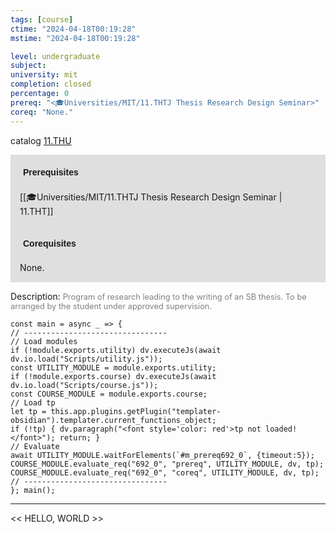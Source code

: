 ```yaml
---
tags: [course]
ctime: "2024-04-18T00:19:28"
mstime: "2024-04-18T00:19:28"

level: undergraduate
subject: 
university: mit
completion: closed
percentage: 0
prereq: "<🎓Universities/MIT/11.THTJ Thesis Research Design Seminar>"
coreq: "None."
---
```


catalog [11.THU](http://student.mit.edu/catalog/m11a.html#11.THU)

<span style="display: block; padding: 15px; background-color: rgb(100, 100, 100, 0.2);"><font id="m_prereq692_0" style="display: block; font-family: Arial, sans-serif; font-weight: bold; padding: 5px">Prerequisites</font><br><span id="prereq692_0">[[🎓Universities/MIT/11.THTJ Thesis Research Design Seminar | 11.THT]]</span></span>
<span style="display: block; padding: 15px; background-color: rgb(100, 100, 100, 0.2);"><font id="m_coreq692_0" style="display: block; font-family: Arial, sans-serif; font-weight: bold; padding: 5px">Corequisites</font><br><span id="coreq692_0">None.</span></span>

<font style="">Description:</font>
<font style="color: grey; font-size: 0.8rem;">Program of research leading to the writing of an SB thesis. To be arranged by the student under approved supervision.</font>

```dataviewjs
const main = async _ => {
// --------------------------------
// Load modules
if (!module.exports.utility) dv.executeJs(await dv.io.load("Scripts/utility.js"));
const UTILITY_MODULE = module.exports.utility;
if (!module.exports.course) dv.executeJs(await dv.io.load("Scripts/course.js"));
const COURSE_MODULE = module.exports.course;
// Load tp
let tp = this.app.plugins.getPlugin("templater-obsidian").templater.current_functions_object;
if (!tp) { dv.paragraph("<font style='color: red'>tp not loaded!</font>"); return; }
// Evaluate
await UTILITY_MODULE.waitForElements(`#m_prereq692_0`, {timeout:5});
COURSE_MODULE.evaluate_req("692_0", "prereq", UTILITY_MODULE, dv, tp);
COURSE_MODULE.evaluate_req("692_0", "coreq", UTILITY_MODULE, dv, tp);
// --------------------------------
}; main();
```

---

<< HELLO, WORLD >>
